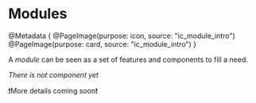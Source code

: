 # Modules

@Metadata {
    @PageImage(purpose: icon, source: "ic_module_intro")
    @PageImage(purpose: card, source: "ic_module_intro")
}

A _module_ can be seen as a set of features and components to fill a need.

*There is not component yet*

❗More details coming soon❗
